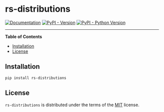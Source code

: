 # rs-distributions

[![Documentation](https://github.com/rs-station/distributions/workflows/Documentation/badge.svg)](https://rs-station.github.io/distributions)
[![PyPI - Version](https://img.shields.io/pypi/v/rs-distributions.svg)](https://pypi.org/project/rs-distributions)
[![PyPI - Python Version](https://img.shields.io/pypi/pyversions/rs-distributions.svg)](https://pypi.org/project/rs-distributions)

-----

**Table of Contents**

- [Installation](#installation)
- [License](#license)

## Installation

```console
pip install rs-distributions
```

## License

`rs-distributions` is distributed under the terms of the [MIT](https://spdx.org/licenses/MIT.html) license.

